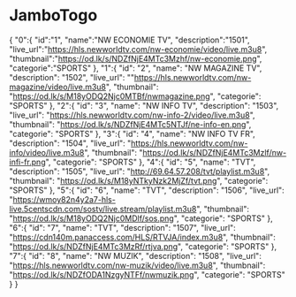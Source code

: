 # JamboTogo
{
  "0":{
  "id":"1",
  "name":"NW ECONOMIE TV",
  "description":"1501",
  "live_url":"https://hls.newworldtv.com/nw-economie/video/live.m3u8",
  "thumbnail":"https://od.lk/s/NDZfNjE4MTc3Mzhf/nw-economie.png",
  "categorie":"SPORTS"
  },
  "1":{
  "id": "2",
  "name": "NW MAGAZINE TV",
  "description": "1502",
  "live_url": ""https://hls.newworldtv.com/nw-magazine/video/live.m3u8",
  "thumbnail": "https://od.lk/s/M18yODQ2Njc0MTBf/nwmagazine.png",
  "categorie": "SPORTS"
  },
  "2":{
  "id": "3",
  "name": "NW INFO TV",
  "description": "1503",
  "live_url": "https://hls.newworldtv.com/nw-info-2/video/live.m3u8",
  "thumbnail": "https://od.lk/s/NDZfNjE4MTc5NTJf/ne-info-en.png",
  "categorie": "SPORTS"
  },
  "3":{
  "id": "4",
  "name": "NW INFO TV FR",
  "description": "1504",
  "live_url": "https://hls.newworldtv.com/nw-info/video/live.m3u8",
  "thumbnail": "https://od.lk/s/NDZfNjE4MTc3Mzlf/nw-infi-fr.png",
  "categorie": "SPORTS"
  },
  "4":{
  "id": "5",
  "name": "TVT",
  "description": "1505",
  "live_url": "http://69.64.57.208/tvt/playlist.m3u8",
  "thumbnail": "https://od.lk/s/M18yNTkyNzk2MjZf/tvt.png",
  "categorie": "SPORTS"
  },
  "5":{
  "id": "6",
  "name": "TVT",
  "description": "1506",
  "live_url": "https://wmoy82n4y2a7-hls-live.5centscdn.com/sostv/live.stream/playlist.m3u8",
  "thumbnail": "https://od.lk/s/M18yODQ2Njc0MDlf/sos.png",
  "categorie": "SPORTS"
  },
  "6":{
  "id": "7",
  "name": "TVT",
  "description": "1507",
  "live_url": "https://cdn140m.panaccess.com/HLS/RTVJA/index.m3u8",
  "thumbnail": "https://od.lk/s/NDZfNjE4MTc3MzRf/rtjva.png",
  "categorie": "SPORTS"
  },
  "7":{
  "id": "8",
  "name": "NW MUZIK",
  "description": "1508",
  "live_url": "https://hls.newworldtv.com/nw-muzik/video/live.m3u8",
  "thumbnail": "https://od.lk/s/NDZfODA1NzgyNTFf/nwmuzik.png",
  "categorie": "SPORTS"
  } 
}
